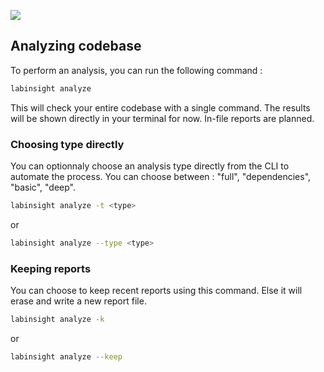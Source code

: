 ![](https://firebasestorage.googleapis.com/v0/b/lab-insight.appspot.com/o/Frame%203.png?alt=media&token=a104bd9c-f7bd-45ee-83d0-5049b0d3cf4d)

## Analyzing codebase

To perform an analysis, you can run the following command :

```bash
labinsight analyze
```

This will check your entire codebase with a single command. The results will be shown directly in your terminal for now. In-file reports are planned.


### Choosing type directly

You can optionnaly choose an analysis type directly from the CLI to automate the process. You can choose between : "full", "dependencies", "basic", "deep".

```bash
labinsight analyze -t <type>
```

or

```bash
labinsight analyze --type <type>
```

### Keeping reports

You can choose to keep recent reports using this command. Else it will erase and write a new report file.

```bash
labinsight analyze -k
```

or

```bash
labinsight analyze --keep
```
